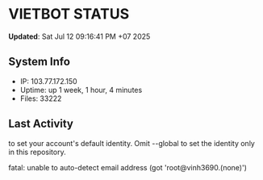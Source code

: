 # VIETBOT STATUS
**Updated**: Sat Jul 12 09:16:41 PM +07 2025

## System Info
- IP: 103.77.172.150
- Uptime: up 1 week, 1 hour, 4 minutes
- Files: 33222

## Last Activity

to set your account's default identity.
Omit --global to set the identity only in this repository.

fatal: unable to auto-detect email address (got 'root@vinh3690.(none)')
